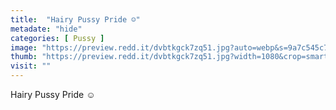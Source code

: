 ```yaml
---
title:  "Hairy Pussy Pride ☺️"
metadate: "hide"
categories: [ Pussy ]
image: "https://preview.redd.it/dvbtkgck7zq51.jpg?auto=webp&s=9a7c545c720edc612fde8b35b2f6ef834a06bb59"
thumb: "https://preview.redd.it/dvbtkgck7zq51.jpg?width=1080&crop=smart&auto=webp&s=8a590f2f94975965ff08758a9c994cf647c84a64"
visit: ""
---
```

Hairy Pussy Pride ☺️
